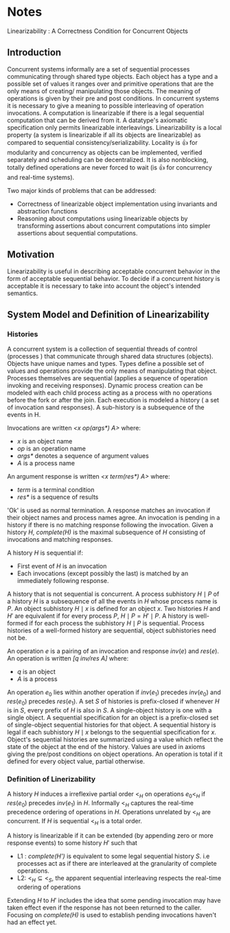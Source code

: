 # Notes

Linearizability : A Correctness Condition for Concurrent Objects

## Introduction

Concurrent systems informally are a set of sequential processes communicating through shared type objects. Each object has a type and a possible set of values it ranges over and primitive operations that are the only means of creating/ manipulating those objects. The meaning of operations is given by their pre and post conditions. In concurrent systems it is necessary to give a meaning to possible interleaving of operation invocations.  A computation is linearizable if there is a legal sequential computation that can be derived from it. A  datatype's axiomatic specification only permits linearizable interleavings. Linearizability is a local property (a system is linearizable if all its objects are linearizable)  as compared to sequential consistency/serializability.  Locality is :thumbsup: for modularity and concurrency as objects can be implemented, verified separately and scheduling can be decentralized. It is also nonblocking, totally defined operations are never forced to wait (is :thumbsup: for concurrency and real-time systems). 

Two major kinds of problems that can be addressed:

* Correctness of linearizable object implementation using invariants and abstraction functions
* Reasoning about computations using linearizable objects by transforming assertions about concurrent computations into simpler assertions about sequential computations. 

## Motivation

Linearizability is useful in describing acceptable concurrent behavior in the form of acceptable sequential behavior.  To decide if a concurrent history is acceptable it is necessary to take into account the object's intended semantics. 

## System Model and Definition of Linearizability 

### Histories

A concurrent system is a collection of sequential threads of control (processes ) that communicate through shared data structures (objects).  Objects have unique names and types. Types define a possible set of values and operations provide the only means of manipulating that object. Processes themselves are sequential (applies a sequence of operation invoking and receiving responses). Dynamic process creation can be modeled with each child process acting as a process with no operations before the fork or after the join. Each execution is modeled a history ( a set of invocation sand responses). A sub-history is a subsequence of the events in H. 

Invocations are written *<x op(args\*) A>* where:

* *x* is an object name
* *op* is an operation name
* *args\** denotes a sequence of argument values
* *A* is a process name

An argument response is written *<x term(res\*) A>* where:

* *term* is a terminal condition 
* *res\** is a sequence of results

'Ok' is used as normal termination. A response matches an invocation if their object names and process names agree. An invocation is pending in a history if there is no matching response following the invocation. Given a history *H*, *complete(H)* is the maximal subsequence of *H* consisting of invocations and matching responses. 

A history *H* is sequential if:

* First event of *H* is an invocation
* Each invocations (except possibly the last) is matched by an immediately following response. 

A history that is not sequential is concurrent. A process subhistory  $H \mid P$ of a history $H$ is a subsequence of all the events in $H$ whose process name is $P$. An object subhistory $H \mid x$ is defined for an object $x$. Two histories $H$ and $H'$ are equivalent if for every process $P$, $H \mid P = H' \mid P$. A history is well-formed if for each process the subhistory $H \mid P$ is sequential. Process histories of a well-formed history are sequential, object subhistories need not be. 

An operation $e$ is a pairing of an invocation and response $inv(e)$ and $res(e)$. An operation is written *[q inv/res A]* where:

* *q* is an object
* *A* is a process

An operation $e_0$ lies within another operation if $inv(e_1)$ precedes $inv(e_0)$ and $res(e_0)$ precedes $res(e_1)$.  A set $S$ of histories is prefix-closed if whenever $H$ is in $S$, every prefix of $H$ is also in $S$. A single-object history is one with a single object. A sequential specification for an object is a prefix-closed set of single-object sequential histories for that object. A sequential history is legal if each subhistory $H \mid x$ belongs to the sequential specification for $x$. Object's sequential histories are summarized using a value which reflect the state of the object at the end of the history. Values are used in axioms giving the pre/post conditions on object operations. An operation is total if it defined for every object value, partial otherwise. 

### Definition of Linerizability

A history $H$ induces a irreflexive partial order $<_H$ on operations $e_0 <_H$ if $res(e_0)$ precedes $inv(e_1)$ in $H$.  Informally $<_H$ captures the real-time precedence ordering of operations in $H$. Operations unrelated by $<_H$ are concurrent. If $H$ is sequential $<_H$ is a total order.

A history is linearizable if it can be extended (by appending zero or more response events) to some history $H'$ such that

* L1 : *complete(H')* is equivalent to some legal sequential history $S$. i.e processes act as if there are interleaved at the granularity of complete operations. 
* L2: $<_H \subseteq <_S$, the apparent sequential interleaving respects the real-time ordering of operations

Extending $H$ to $H'$ includes the idea that some pending invocation may have taken effect even if the response has not been returned to the caller.  Focusing on *complete(H)* is used to establish pending invocations haven't had an effect yet.